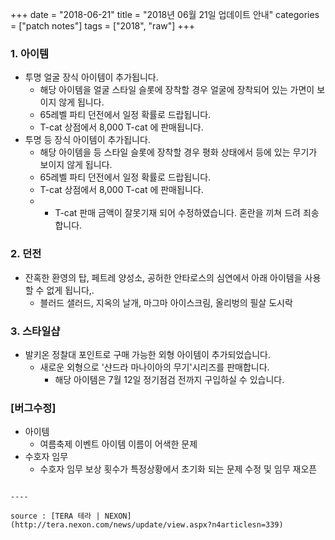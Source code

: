 +++
date = "2018-06-21"
title = "2018년 06월 21일 업데이트 안내"
categories = ["patch notes"]
tags = ["2018", "raw"]
+++

### 1. 아이템
- 투명 얼굴 장식 아이템이 추가됩니다.
  - 해당 아이템을 얼굴 스타일 슬롯에 장착할 경우 얼굴에 장착되어 있는 가면이 보이지 않게 됩니다.
  - 65레벨 파티 던전에서 일정 확률로 드랍됩니다.
  - T-cat 상점에서  8,000 T-cat 에 판매됩니다.
- 투명 등 장식 아이템이 추가됩니다.
  - 해당 아이템을 등 스타일 슬롯에 장착할 경우 평화 상태에서 등에 있는 무기가 보이지 않게 됩니다.
  - 65레벨 파티 던전에서 일정 확률로 드랍됩니다.
  - T-cat 상점에서  8,000 T-cat 에 판매됩니다.
  - * T-cat 판매 금액이 잘못기재 되어 수정하였습니다. 혼란을 끼쳐 드려 죄송합니다.

### 2. 던전
- 잔혹한 환영의 탑, 페트레 양성소, 공허한 안타로스의 심연에서 아래 아이템을 사용할 수 없게 됩니다,.
  - 블러드 샐러드, 지옥의 날개, 마그마 아이스크림, 올리벙의 필살 도시락

### 3. 스타일샵
- 발키온 정찰대 포인트로 구매 가능한 외형 아이템이 추가되었습니다.
  - 새로운 외형으로 '샨드라 마나이아의 무기'시리즈를 판매합니다.
    - 해당 아이템은 7월 12일 정기점검 전까지 구입하실 수 있습니다.

### [버그수정]
- 아이템
  - 여름축제 이벤트 아이템 이름이 어색한 문제
- 수호자 임무
  - 수호자 임무 보상 횟수가 특정상황에서 초기화 되는 문제 수정 및 임무 재오픈
```

----

source : [TERA 테라 | NEXON](http://tera.nexon.com/news/update/view.aspx?n4articlesn=339)

